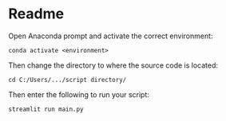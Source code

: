 # Readme

Open Anaconda prompt and activate the correct environment: 

```conda activate <environment>```

Then change the directory to where the source code is located: 

```cd C:/Users/.../script directory/```

Then enter the following to run your script:

```streamlit run main.py```
